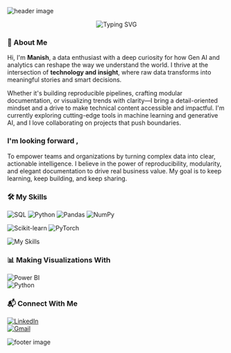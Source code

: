 <div style="width: 120%;">
<img src="https://capsule-render.vercel.app/api?type=waving&color=00CED1&height=120&section=header" alt="header image" />
</div>
<p align="center">
  <img src="https://readme-typing-svg.herokuapp.com?font=Fira+Code&size=24&pause=1000&color=D16B86&center=true&vCenter=true&width=600&lines=Hello%2C+I'm+Manish;Passionate+about+Gen+AI+%26+Data+Science" alt="Typing SVG" />
</p>



### 👋 About Me

Hi, I'm **Manish**, a data enthusiast with a deep curiosity for how Gen AI and analytics can reshape the way we understand the world. I thrive at the intersection of **technology and insight**, where raw data transforms into meaningful stories and smart decisions.

Whether it's building reproducible pipelines, crafting modular documentation, or visualizing trends with clarity—I bring a detail-oriented mindset and a drive to make technical content accessible and impactful. I'm currently exploring cutting-edge tools in machine learning and generative AI, and I love collaborating on projects that push boundaries.



### I'm looking forward ,

To empower teams and organizations by turning complex data into clear, actionable intelligence. I believe in the power of reproducibility, modularity, and elegant documentation to drive real business value. My goal is to keep learning, keep building, and keep sharing.



### 🛠️ My Skills

<!-- Programming Languages -->
![SQL](https://img.shields.io/badge/SQL-4479A1?style=for-the-badge&logo=postgresql&logoColor=white)
![Python](https://img.shields.io/badge/Python-3776AB?style=for-the-badge&logo=python&logoColor=white)
![Pandas](https://img.shields.io/badge/Pandas-150458?style=for-the-badge&logo=pandas&logoColor=white)
![NumPy](https://img.shields.io/badge/NumPy-013243?style=for-the-badge&logo=numpy&logoColor=white)

<!-- Machine Learning Tools -->
![Scikit-learn](https://img.shields.io/badge/Scikit--learn-F7931E?style=for-the-badge&logo=scikit-learn&logoColor=white)
![PyTorch](https://img.shields.io/badge/PyTorch-EE4C2C?style=for-the-badge&logo=pytorch&logoColor=white)



![My Skills](https://skillicons.dev/icons?i=python,mysql,github,fastapi,git)



### 📊 Making Visualizations With

![Power BI](https://img.shields.io/badge/PowerBI-F2C811?style=for-the-badge&logo=powerbi&logoColor=black)  
![Python](https://img.shields.io/badge/Python-3776AB?style=for-the-badge&logo=python&logoColor=white)



### 📬 Connect With Me

[![LinkedIn](https://img.shields.io/badge/-LinkedIn-0A66C2?style=for-the-badge&logo=linkedin&logoColor=white)]()  
[![Gmail](https://img.shields.io/badge/-Gmail-D14836?style=for-the-badge&logo=gmail&logoColor=white)]()


<div style="width: 120%;">
<img src="https://capsule-render.vercel.app/api?type=waving&color=00CED1&height=120&section=footer" alt="footer image"/>
</div>
